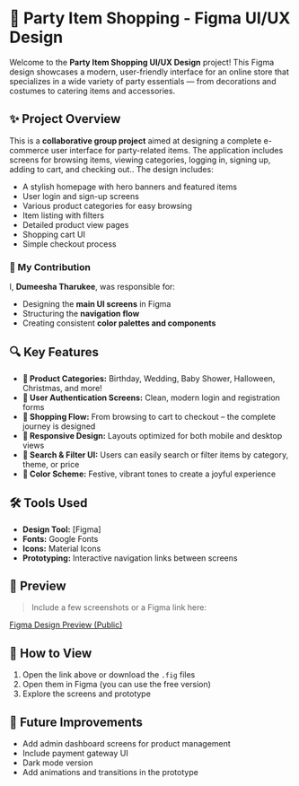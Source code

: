# 🎉 Party Item Shopping - Figma UI/UX Design

Welcome to the **Party Item Shopping UI/UX Design** project! This Figma design showcases a modern, user-friendly interface for an online store that specializes in a wide variety of party essentials — from decorations and costumes to catering items and accessories.

## ✨ Project Overview

This is a **collaborative group project** aimed at designing a complete e-commerce user interface for party-related items. 
The application includes screens for browsing items, viewing categories, logging in, signing up, adding to cart, and checking out.. The design includes:

- A stylish homepage with hero banners and featured items
- User login and sign-up screens
- Various product categories for easy browsing
- Item listing with filters
- Detailed product view pages
- Shopping cart UI
- Simple checkout process

### 💼 My Contribution

I, **Dumeesha Tharukee**, was responsible for:

- Designing the **main UI screens** in Figma
- Structuring the **navigation flow**
- Creating consistent **color palettes and components**

## 🔍 Key Features

- **🎈 Product Categories:** Birthday, Wedding, Baby Shower, Halloween, Christmas, and more!
- **🔐 User Authentication Screens:** Clean, modern login and registration forms
- **🛒 Shopping Flow:** From browsing to cart to checkout – the complete journey is designed
- **📱 Responsive Design:** Layouts optimized for both mobile and desktop views
- **🔎 Search & Filter UI:** Users can easily search or filter items by category, theme, or price
- **🎨 Color Scheme:** Festive, vibrant tones to create a joyful experience

## 🛠 Tools Used

- **Design Tool:** [Figma]
- **Fonts:** Google Fonts 
- **Icons:** Material Icons
- **Prototyping:** Interactive navigation links between screens

## 📸 Preview

> Include a few screenshots or a Figma link here:

[Figma Design Preview (Public)](https://www.figma.com/file/your-design-link)

## 🚀 How to View

1. Open the link above or download the `.fig` files
2. Open them in Figma (you can use the free version)
3. Explore the screens and prototype

## 📌 Future Improvements

- Add admin dashboard screens for product management
- Include payment gateway UI
- Dark mode version
- Add animations and transitions in the prototype
